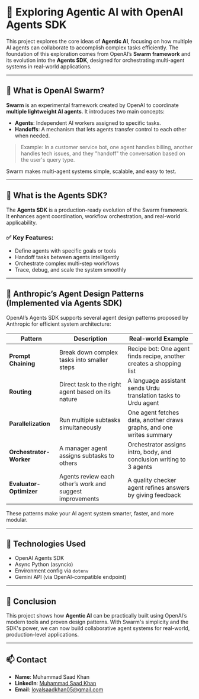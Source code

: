 # 🤖 Exploring Agentic AI with OpenAI Agents SDK

This project explores the core ideas of **Agentic AI**, focusing on how multiple AI agents can collaborate to accomplish complex tasks efficiently. The foundation of this exploration comes from OpenAI’s **Swarm framework** and its evolution into the **Agents SDK**, designed for orchestrating multi-agent systems in real-world applications.

---

## 🚀 What is OpenAI Swarm?

**Swarm** is an experimental framework created by OpenAI to coordinate **multiple lightweight AI agents**. It introduces two main concepts:

- **Agents**: Independent AI workers assigned to specific tasks.
- **Handoffs**: A mechanism that lets agents transfer control to each other when needed.

> Example: In a customer service bot, one agent handles billing, another handles tech issues, and they "handoff" the conversation based on the user's query type.

Swarm makes multi-agent systems simple, scalable, and easy to test.

---

## 🧠 What is the Agents SDK?

The **Agents SDK** is a production-ready evolution of the Swarm framework. It enhances agent coordination, workflow orchestration, and real-world applicability.

### ✅ Key Features:
- Define agents with specific goals or tools
- Handoff tasks between agents intelligently
- Orchestrate complex multi-step workflows
- Trace, debug, and scale the system smoothly

---

## 🧩 Anthropic’s Agent Design Patterns (Implemented via Agents SDK)

OpenAI’s Agents SDK supports several agent design patterns proposed by Anthropic for efficient system architecture:

| Pattern               | Description | Real-world Example |
|----------------------|-------------|--------------------|
| **Prompt Chaining**  | Break down complex tasks into smaller steps | Recipe bot: One agent finds recipe, another creates a shopping list |
| **Routing**          | Direct task to the right agent based on its nature | A language assistant sends Urdu translation tasks to Urdu agent |
| **Parallelization**  | Run multiple subtasks simultaneously | One agent fetches data, another draws graphs, and one writes summary |
| **Orchestrator-Worker** | A manager agent assigns subtasks to others | Orchestrator assigns intro, body, and conclusion writing to 3 agents |
| **Evaluator-Optimizer** | Agents review each other’s work and suggest improvements | A quality checker agent refines answers by giving feedback |

These patterns make your AI agent system smarter, faster, and more modular.

---

## 🔧 Technologies Used

- OpenAI Agents SDK
- Async Python (asyncio)
- Environment config via `dotenv`
- Gemini API (via OpenAI-compatible endpoint)

---

## 📌 Conclusion

This project shows how **Agentic AI** can be practically built using OpenAI’s modern tools and proven design patterns. With Swarm's simplicity and the SDK's power, we can now build collaborative agent systems for real-world, production-level applications.

---

## 📫 Contact

- **Name**: 	Muhammad Saad Khan
- **LinkedIn**: [Muhammad Saad Khan](https://www.linkedin.com/in/loyalsaadkhan/)  
- **Email**: loyalsaadkhan05@gmail.com

